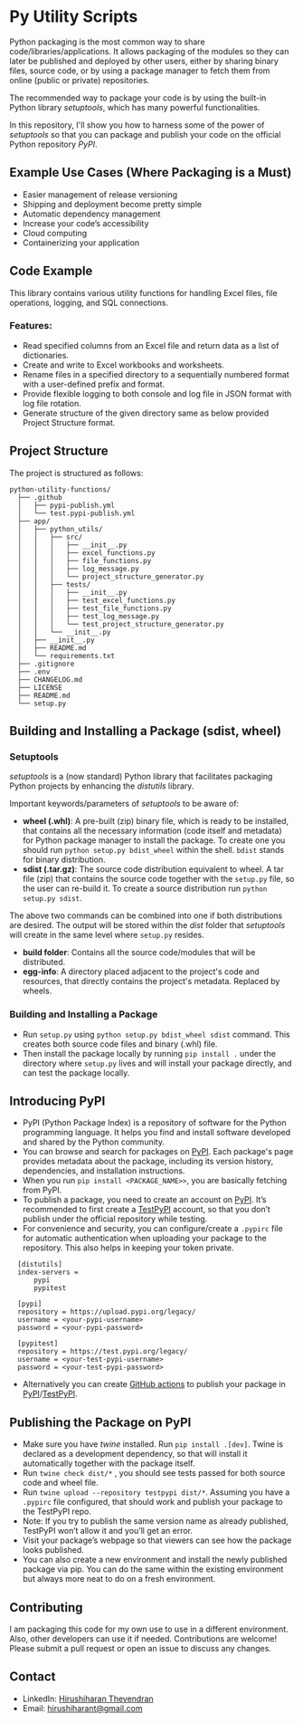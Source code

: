 # Py Utility Scripts

Python packaging is the most common way to share code/libraries/applications. It allows packaging of the modules so they can later be published and deployed by other users, either by sharing binary files, source code, or by using a package manager to fetch them from online (public or private) repositories.

The recommended way to package your code is by using the built-in Python library _setuptools_, which has many powerful functionalities.

In this repository, I'll show you how to harness some of the power of _setuptools_ so that you can package and publish your code on the official Python repository _PyPI_.

## Example Use Cases (Where Packaging is a Must)

- Easier management of release versioning
- Shipping and deployment become pretty simple
- Automatic dependency management
- Increase your code’s accessibility
- Cloud computing
- Containerizing your application

## Code Example

This library contains various utility functions for handling Excel files, file operations, logging, and SQL connections.

### Features:

- Read specified columns from an Excel file and return data as a list of dictionaries.
- Create and write to Excel workbooks and worksheets.
- Rename files in a specified directory to a sequentially numbered format with a user-defined prefix and format.
- Provide flexible logging to both console and log file in JSON format with log file rotation.
- Generate structure of the given directory same as below provided Project Structure format.

## Project Structure

The project is structured as follows:

    python-utility-functions/
      ├── .github
      │   ├── pypi-publish.yml
      │   └── test.pypi-publish.yml
      ├── app/
      │   ├── python_utils/
      │   │   ├── src/
      │   │   │   ├── __init__.py
      │   │   │   ├── excel_functions.py
      │   │   │   ├── file_functions.py
      │   │   │   ├── log_message.py
      │   │   │   └── project_structure_generator.py
      │   │   ├── tests/
      │   │   │   ├── __init__.py
      │   │   │   ├── test_excel_functions.py
      │   │   │   ├── test_file_functions.py
      │   │   │   ├── test_log_message.py
      │   │   │   └── test_project_structure_generator.py
      │   │   └── __init__.py
      │   ├── __init__.py
      │   ├── README.md
      │   └── requirements.txt
      ├── .gitignore
      ├── .env
      ├── CHANGELOG.md
      ├── LICENSE
      ├── README.md
      └── setup.py

## Building and Installing a Package (sdist, wheel)

### Setuptools

_setuptools_ is a (now standard) Python library that facilitates packaging Python projects by enhancing the _distutils_ library.

Important keywords/parameters of _setuptools_ to be aware of:

- **wheel (.whl)**: A pre-built (zip) binary file, which is ready to be installed, that contains all the necessary information (code itself and metadata) for Python package manager to install the package. To create one you should run `python setup.py bdist_wheel` within the shell. `bdist` stands for binary distribution.
- **sdist (.tar.gz)**: The source code distribution equivalent to wheel. A tar file (zip) that contains the source code together with the `setup.py` file, so the user can re-build it. To create a source distribution run `python setup.py sdist`.

The above two commands can be combined into one if both distributions are desired. The output will be stored within the _dist_ folder that _setuptools_ will create in the same level where `setup.py` resides.

- **build folder**: Contains all the source code/modules that will be distributed.
- **egg-info**: A directory placed adjacent to the project's code and resources, that directly contains the project's metadata. Replaced by wheels.

### Building and Installing a Package

- Run `setup.py` using `python setup.py bdist_wheel sdist` command. This creates both source code files and binary (.whl) file.
- Then install the package locally by running `pip install .` under the directory where `setup.py` lives and will install your package directly, and can test the package locally.

## Introducing PyPI

- PyPI (Python Package Index) is a repository of software for the Python programming language. It helps you find and install software developed and shared by the Python community.
- You can browse and search for packages on [PyPI](https://pypi.org/). Each package's page provides metadata about the package, including its version history, dependencies, and installation instructions.
- When you run `pip install <PACKAGE_NAME>>`, you are basically fetching from PyPI.
- To publish a package, you need to create an account on [PyPI](https://pypi.org/). It’s recommended to first create a [TestPyPI](https://test.pypi.org/) account, so that you don’t publish under the official repository while testing.
- For convenience and security, you can configure/create a `.pypirc` file for automatic authentication when uploading your package to the repository. This also helps in keeping your token private.

```
  [distutils]
  index-servers =
      pypi
      pypitest

  [pypi]
  repository = https://upload.pypi.org/legacy/
  username = <your-pypi-username>
  password = <your-pypi-password>

  [pypitest]
  repository = https://test.pypi.org/legacy/
  username = <your-test-pypi-username>
  password = <your-test-pypi-password>
```

- Alternatively you can create [GitHub actions](.github) to publish your package in [PyPI](https://pypi.org/)/[TestPyPI](https://test.pypi.org/).


## Publishing the Package on PyPI

- Make sure you have _twine_ installed. Run `pip install .[dev]`. Twine is declared as a development dependency, so that will install it automatically together with the package itself.
- Run `twine check dist/*` , you should see tests passed for both source code and wheel file.
- Run `twine upload --repository testpypi dist/*`. Assuming you have a `.pypirc` file configured, that should work and publish your package to the TestPyPI repo.
- Note: If you try to publish the same version name as already published, TestPyPI won’t allow it and you’ll get an error.
- Visit your package’s webpage so that viewers can see how the package looks published.
- You can also create a new environment and install the newly published package via pip. You can do the same within the existing environment but always more neat to do on a fresh environment.


## Contributing

I am packaging this code for my own use to use in a different environment. Also, other developers can use it if needed. Contributions are welcome! Please submit a pull request or open an issue to discuss any changes.

## Contact

- LinkedIn: [Hirushiharan Thevendran](linkedin.com/in/hirushiharan-thevendran-a08a82152)
- Email: [hirushiharant@gmail.com](hirushiharant@gmail.com)
